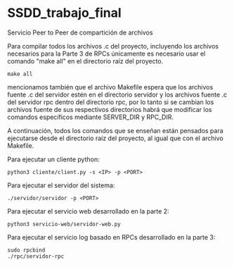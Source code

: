 # SSDD_trabajo_final
Servicio Peer to Peer de compartición de archivos 

Para compilar todos los archivos .c del proyecto, incluyendo los archivos necesarios para la Parte 3 de RPCs 
únicamente es necesario usar el comando "make all" en el directorio raíz del proyecto.
```
make all
```
mencionamos también que el archivo Makefile espera que los archivos fuente .c del servidor estén en el directorio 
servidor y los archivos fuente .c del servidor rpc dentro del directorio rpc, por lo tanto si se cambian los archivos 
fuente de sus respectivos directorios habrá que modificar los comandos  específicos mediante SERVER_DIR y RPC_DIR.

A continuación, todos los comandos que se enseñan están pensados para ejecutarse desde el directorio raíz del 
proyecto, al igual que con el archivo Makefile.

Para ejecutar un cliente python:
```
python3 cliente/client.py -s <IP> -p <PORT>
```

Para ejecutar el servidor del sistema: 
```
./servidor/servidor -p <PORT>
```

Para ejecutar el servicio web desarrollado en la parte 2:
```
python3 servicio-web/servidor-web.py
```

Para ejecutar el servicio log basado en RPCs desarrollado en la parte 3:
```
sudo rpcbind
./rpc/servidor-rpc
```
